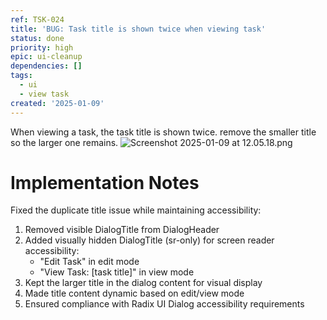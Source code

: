 ```yaml
---
ref: TSK-024
title: 'BUG: Task title is shown twice when viewing task'
status: done
priority: high
epic: ui-cleanup
dependencies: []
tags:
  - ui
  - view task
created: '2025-01-09'
---
```

When viewing a task, the task title is shown twice. remove the smaller title so the larger one remains.
![Screenshot 2025-01-09 at 12.05.18.png](/task-images/1736424330655-Screenshot-2025-01-09-at-12.05.18.png)

# Implementation Notes

Fixed the duplicate title issue while maintaining accessibility:

1. Removed visible DialogTitle from DialogHeader
2. Added visually hidden DialogTitle (sr-only) for screen reader accessibility:
   - "Edit Task" in edit mode
   - "View Task: [task title]" in view mode
3. Kept the larger title in the dialog content for visual display
4. Made title content dynamic based on edit/view mode
5. Ensured compliance with Radix UI Dialog accessibility requirements
